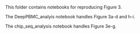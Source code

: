 This folder contains notebooks for reproducing Figure 3. 

The DeepPBMC_analyis notebook handles Figure 3a-d and h-i.

The chip_seq_analysis notebook handles Figure 3e-g.
